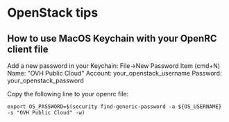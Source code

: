 # OpenStack tips

## How to use MacOS Keychain with your OpenRC client file

Add a new password in your Keychain:
File->New Password Item (cmd+N)
Name: "OVH Public Cloud"
Account: your_openstack_username
Password: your_openstack_password

Copy the following line to your openrc file:
```
export OS_PASSWORD=$(security find-generic-password -a ${OS_USERNAME} -s "OVH Public Cloud" -w)
```
